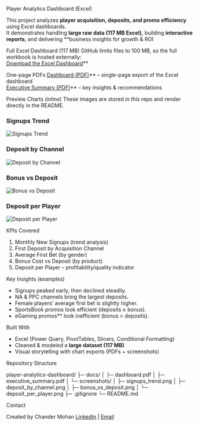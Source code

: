 Player Analytics Dashboard (Excel)

This project analyzes **player acquisition, deposits, and promo efficiency** using Excel dashboards.  
It demonstrates handling **large raw data (117 MB Excel)**, building **interactive reports**, and delivering **business insights for growth & ROI


Full Excel Dashboard (117 MB)
GitHub limits files to 100 MB, so the full workbook is hosted externally:  
[Download the Excel Dashboard](https://docs.google.com/spreadsheets/d/1SG-RTDawKNhwa_03xXDaftHMwp4a8PVl/edit?usp=sharing)**



One-page PDFs
[Dashboard (PDF)](docs/dashboard.pdf)** – single-page export of the Excel dashboard  
[Executive Summary (PDF)](docs/executive_summary.pdf)** – key insights & recommendations  


Preview Charts (inline)
These images are stored in this repo and render directly in the README.

### Signups Trend
![Signups Trend](docs/screenshots/signups_trend.png)

### Deposit by Channel
![Deposit by Channel](docs/screenshots/deposit_by_channel.png)

### Bonus vs Deposit
![Bonus vs Deposit](docs/screenshots/bonus_vs_deposit.png)

### Deposit per Player
![Deposit per Player](docs/screenshots/deposit_per_player.png)





KPIs Covered
1. Monthly New Signups (trend analysis)  
2. First Deposit by Acquisition Channel  
3. Average First Bet (by gender)  
4. Bonus Cost vs Deposit (by product)  
5. Deposit per Player – profitability/quality indicator  



Key Insights (examples)
- Signups peaked early, then declined steadily.  
- NA & PPC channels bring the largest deposits.  
- Female players’ average first bet is slightly higher.  
- SportsBook promos look efficient (deposits ≥ bonus).  
- eGaming promos** look inefficient (bonus > deposits).  



 Built With
- Excel (Power Query, PivotTables, Slicers, Conditional Formatting)  
- Cleaned & modeled a **large dataset (117 MB)**  
- Visual storytelling with chart exports (PDFs + screenshots)  



Repository Structure

player-analytics-dashboard/
├─ docs/
│ ├─ dashboard.pdf
│ ├─ executive_summary.pdf
│ └─ screenshots/
│ ├─ signups_trend.png
│ ├─ deposit_by_channel.png
│ ├─ bonus_vs_deposit.png
│ └─ deposit_per_player.png
├─ .gitignore
└─ README.md

Contact

Created by Chander Mohan
[LinkedIn](https://www.linkedin.com/in/chander-mohan-0330921aa/) | [Email](cmvaishnav948@gmail.com)



